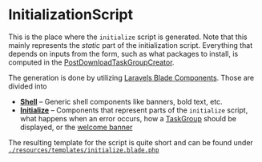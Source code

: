 # InitializationScript

This is the place where the `initialize` script is generated. Note that this mainly represents the _static_ part of the initialization script. Everything that depends on inputs from the form, such as what packages to install, is computed in the [PostDownloadTaskGroupCreator](../PostDownload/PostDownloadTaskGroupCreator.php). 

The generation is done by utilizing [Laravels Blade Components](https://laravel.com/docs/blade#components). Those are divided into
- [**Shell**](./View/Components/Shell) – Generic shell components like banners, bold text, etc.
- [**Initialize**](./View/Components/Initialize) – Components that represent parts of the `initialize` script, what happens when an error occurs, how a [TaskGroup](../PostDownload/PostDownloadTaskGroup.php) should be displayed, or the [welcome banner](./View/Components/Initialize/WelcomeBanner.php)

The resulting template for the script is quite short and can be found under [`./resources/templates/initialize.blade.php`](./resources/templates/initialize.blade.php) 
